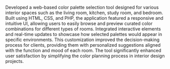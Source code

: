 Developed a web-based color palette selection tool designed for various interior spaces such as the living room, kitchen, study room, and bedroom. Built using HTML, CSS, and PHP, the application featured a responsive and intuitive UI, allowing users to easily browse and preview curated color combinations for different types of rooms. Integrated interactive elements and real-time updates to showcase how selected palettes would appear in specific environments. This customization improved the decision-making process for clients, providing them with personalized suggestions aligned with the function and mood of each room. The tool significantly enhanced user satisfaction by simplifying the color planning process in interior design projects.

